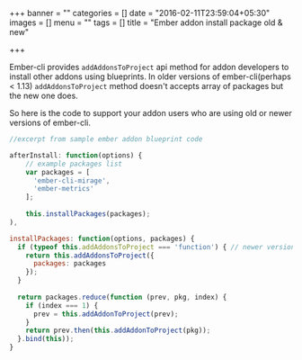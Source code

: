 +++
banner = ""
categories = []
date = "2016-02-11T23:59:04+05:30"
images = []
menu = ""
tags = []
title = "Ember addon install package old & new"

+++

Ember-cli provides `addAddonsToProject` api method for addon developers to install other addons using blueprints. In older versions of ember-cli(perhaps < 1.13) `addAddonsToProject` method doesn't accepts array of packages but the new one does. 

So here is the code to support your addon users who are using old or newer versions of ember-cli.


<!--more-->


```js
//excerpt from sample ember addon blueprint code

afterInstall: function(options) {
    // example packages list
    var packages = [
      'ember-cli-mirage',
      'ember-metrics'
    ];
    
    this.installPackages(packages);
),

installPackages: function(options, packages) {
  if (typeof this.addAddonsToProject === 'function') { // newer versions of ember-cli
    return this.addAddonsToProject({
      packages: packages
    });
  }
  
  return packages.reduce(function (prev, pkg, index) {
    if (index === 1) {
      prev = this.addAddonToProject(prev);
    }
    return prev.then(this.addAddonToProject(pkg));
  }.bind(this));
}
```